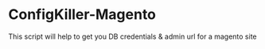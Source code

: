 # ConfigKiller-Magento
This script will help to get you DB credentials &amp; admin url for a magento site
